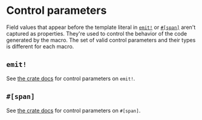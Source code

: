# Control parameters

Field values that appear before the template literal in [`emit!`](https://docs.rs/emit/1.8.0/emit/macro.emit.html) or [`#[span]`](https://docs.rs/emit/1.8.0/emit/attr.span.html) aren't captured as properties. They're used to control the behavior of the code generated by the macro. The set of valid control parameters and their types is different for each macro.

## `emit!`

See [the crate docs](https://docs.rs/emit/1.8.0/emit/macro.emit.html#control-parameters) for control parameters on `emit!`.

## `#[span]`

See [the crate docs](https://docs.rs/emit/1.8.0/emit/attr.span.html#control-parameters) for control parameters on `#[span]`.
